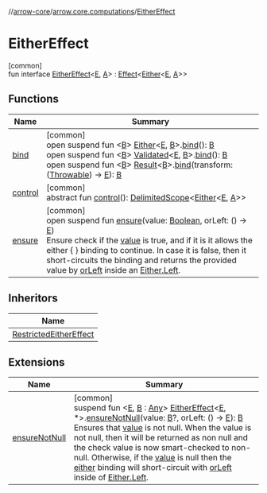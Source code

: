//[arrow-core](../../../index.md)/[arrow.core.computations](../index.md)/[EitherEffect](index.md)

# EitherEffect

[common]\
fun interface [EitherEffect](index.md)&lt;[E](index.md), [A](index.md)&gt; : [Effect](../../../../arrow-continuations/arrow-continuations/arrow.continuations/-effect/index.md)&lt;[Either](../../arrow.core/-either/index.md)&lt;[E](index.md), [A](index.md)&gt;&gt;

## Functions

| Name | Summary |
|---|---|
| [bind](bind.md) | [common]<br>open suspend fun &lt;[B](bind.md)&gt; [Either](../../arrow.core/-either/index.md)&lt;[E](index.md), [B](bind.md)&gt;.[bind](bind.md)(): [B](bind.md)<br>open suspend fun &lt;[B](bind.md)&gt; [Validated](../../arrow.core/-validated/index.md)&lt;[E](index.md), [B](bind.md)&gt;.[bind](bind.md)(): [B](bind.md)<br>open suspend fun &lt;[B](bind.md)&gt; [Result](https://kotlinlang.org/api/latest/jvm/stdlib/kotlin/-result/index.html)&lt;[B](bind.md)&gt;.[bind](bind.md)(transform: ([Throwable](https://kotlinlang.org/api/latest/jvm/stdlib/kotlin/-throwable/index.html)) -&gt; [E](index.md)): [B](bind.md) |
| [control](../-restricted-option-effect/index.md#-609838202%2FFunctions%2F-1961959459) | [common]<br>abstract fun [control](../-restricted-option-effect/index.md#-609838202%2FFunctions%2F-1961959459)(): [DelimitedScope](../../../../arrow-continuations/arrow-continuations/arrow.continuations.generic/-delimited-scope/index.md)&lt;[Either](../../arrow.core/-either/index.md)&lt;[E](index.md), [A](index.md)&gt;&gt; |
| [ensure](ensure.md) | [common]<br>open suspend fun [ensure](ensure.md)(value: [Boolean](https://kotlinlang.org/api/latest/jvm/stdlib/kotlin/-boolean/index.html), orLeft: () -&gt; [E](index.md))<br>Ensure check if the [value](ensure.md) is true, and if it is it allows the either { } binding to continue. In case it is false, then it short-circuits the binding and returns the provided value by [orLeft](ensure.md) inside an [Either.Left](../../arrow.core/-either/-left/index.md). |

## Inheritors

| Name |
|---|
| [RestrictedEitherEffect](../-restricted-either-effect/index.md) |

## Extensions

| Name | Summary |
|---|---|
| [ensureNotNull](../ensure-not-null.md) | [common]<br>suspend fun &lt;[E](../ensure-not-null.md), [B](../ensure-not-null.md) : [Any](https://kotlinlang.org/api/latest/jvm/stdlib/kotlin/-any/index.html)&gt; [EitherEffect](index.md)&lt;[E](../ensure-not-null.md), *&gt;.[ensureNotNull](../ensure-not-null.md)(value: [B](../ensure-not-null.md)?, orLeft: () -&gt; [E](../ensure-not-null.md)): [B](../ensure-not-null.md)<br>Ensures that [value](../ensure-not-null.md) is not null. When the value is not null, then it will be returned as non null and the check value is now smart-checked to non-null. Otherwise, if the [value](../ensure-not-null.md) is null then the [either](../either/index.md) binding will short-circuit with [orLeft](../ensure-not-null.md) inside of [Either.Left](../../arrow.core/-either/-left/index.md). |

